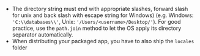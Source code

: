 * The directory string must end with appropriate slashes, forward slash for unix and back slash with escape string for Windows) (e.g. Windows: ```'C:\\databases\\'```, Unix: ```'/Users/<username>/Desktop/'```). For good practice, use the ```path.join``` method to let the OS apply its directory separator automatically.
* When distributing your packaged app, you have to also ship the `locales` folder
